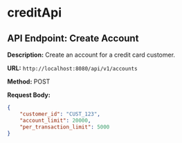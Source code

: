 # creditApi
## API Endpoint: Create Account

**Description:** Create an account for a credit card customer.

**URL:** `http://localhost:8080/api/v1/accounts`

**Method:** POST

**Request Body:**
```json
{
    "customer_id": "CUST_123",
    "account_limit": 20000,
    "per_transaction_limit": 5000
}

